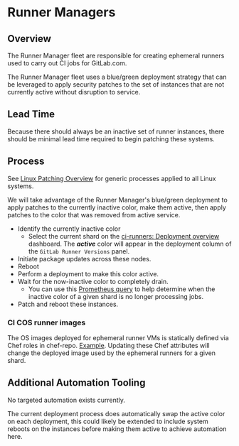 # Runner Managers

## Overview

The Runner Manager fleet are responsible for creating ephemeral runners used to carry out CI jobs for GitLab.com.

The Runner Manager fleet uses a blue/green deployment strategy that can be leveraged to apply security patches to the set of instances that are not currently active without disruption to service.

## Lead Time

Because there should always be an inactive set of runner instances, there should be minimal lead time required to begin patching these systems.

## Process

See [Linux Patching Overview](../linux-os-patching.md#linux-patching-overview) for generic processes applied to all Linux systems.

We will take advantage of the Runner Manager's blue/green deployment to apply patches to the currently inactive color, make them active, then apply patches to the color that was removed from active service.

- Identify the currently inactive color
  - Select the current shard on the [ci-runners: Deployment overview](https://dashboards.gitlab.net/d/ci-runners-deployment/ci-runners3a-deployment-overview?orgId=1) dashboard. The ***active*** color will appear in the deployment column of the `GitLab Runner Versions` panel.
- Initiate package updates across these nodes.
- Reboot
- Perform a deployment to make this color active.
- Wait for the now-inactive color to completely drain.
  - You can use this [Prometheus query](https://dashboards.gitlab.net/explore?schemaVersion=1&panes=%7B%22wm9%22:%7B%22datasource%22:%22mimir-gitlab-gprd%22,%22queries%22:%5B%7B%22refId%22:%22A%22,%22expr%22:%22sum%28gitlab_runner_jobs%29%20by%20%28deployment,%20shard%29%22,%22range%22:true,%22instant%22:true,%22datasource%22:%7B%22type%22:%22prometheus%22,%22uid%22:%22mimir-gitlab-gprd%22%7D,%22editorMode%22:%22code%22,%22legendFormat%22:%22__auto%22%7D%5D,%22range%22:%7B%22from%22:%22now-1h%22,%22to%22:%22now%22%7D%7D%7D&orgId=1) to help determine when the inactive color of a given shard is no longer processing jobs.
- Patch and reboot these instances.

### CI COS runner images

The OS images deployed for ephemeral runner VMs is statically defined via Chef roles in chef-repo. [Example](https://gitlab.com/gitlab-com/gl-infra/chef-repo/-/blob/169ae54f6837a70751455b216fd18d9cafd3c774/roles/runners-manager-private.json#L90).
Updating these Chef attributes will change the deployed image used by the ephemeral runners for a given shard.

## Additional Automation Tooling

No targeted automation exists currently.

The current deployment process does automatically swap the active color on each deployment, this could likely be extended to include system reboots on the instances before making them active to achieve automation here.
